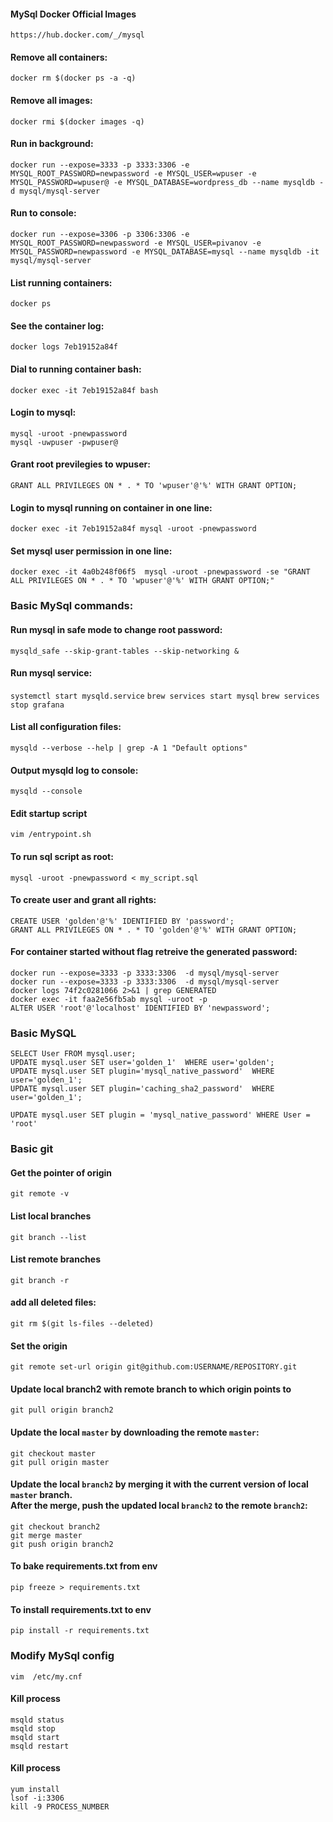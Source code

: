 #### MySql Docker Official Images
`https://hub.docker.com/_/mysql`



#### Remove all containers:
`docker rm $(docker ps -a -q)`
#### Remove all images:
`docker rmi $(docker images -q)`
#### Run in background:
`docker run --expose=3333 -p 3333:3306 -e MYSQL_ROOT_PASSWORD=newpassword -e MYSQL_USER=wpuser -e MYSQL_PASSWORD=wpuser@ -e MYSQL_DATABASE=wordpress_db --name mysqldb -d mysql/mysql-server` 
#### Run to console:
```
docker run --expose=3306 -p 3306:3306 -e MYSQL_ROOT_PASSWORD=newpassword -e MYSQL_USER=pivanov -e MYSQL_PASSWORD=newpassword -e MYSQL_DATABASE=mysql --name mysqldb -it mysql/mysql-server
```
#### List running containers:
`docker ps`
#### See the container log:
`docker logs 7eb19152a84f`
#### Dial to running container bash:
`docker exec -it 7eb19152a84f bash`
#### Login to mysql:
```
mysql -uroot -pnewpassword
mysql -uwpuser -pwpuser@
```
#### Grant root previlegies to wpuser: 
`GRANT ALL PRIVILEGES ON * . * TO 'wpuser'@'%' WITH GRANT OPTION;`
#### Login to mysql running on container in one line:
`docker exec -it 7eb19152a84f mysql -uroot -pnewpassword`
#### Set mysql user permission in one line:
`docker exec -it 4a0b248f06f5  mysql -uroot -pnewpassword -se "GRANT ALL PRIVILEGES ON * . * TO 'wpuser'@'%' WITH GRANT OPTION;"`

### Basic MySql commands:

#### Run mysql in safe mode to change root password:
`mysqld_safe --skip-grant-tables --skip-networking &`
#### Run mysql service:
`systemctl start mysqld.service`
`brew services start mysql`
`brew services stop grafana`
#### List all configuration files:
`mysqld --verbose --help | grep -A 1 "Default options"`
#### Output mysqld log to console:
```
mysqld --console
```
#### Edit startup script
```
vim /entrypoint.sh
```
#### To run sql script as root:
`mysql -uroot -pnewpassword < my_script.sql`
#### To create user and grant all rights:
```
CREATE USER 'golden'@'%' IDENTIFIED BY 'password';
GRANT ALL PRIVILEGES ON * . * TO 'golden'@'%' WITH GRANT OPTION;
```
#### For container started without flag retreive the generated password:
```
docker run --expose=3333 -p 3333:3306  -d mysql/mysql-server
docker run --expose=3333 -p 3333:3306  -d mysql/mysql-server
docker logs 74f2c0281066 2>&1 | grep GENERATED
docker exec -it faa2e56fb5ab mysql -uroot -p
ALTER USER 'root'@'localhost' IDENTIFIED BY 'newpassword';
```


### Basic MySQL
```
SELECT User FROM mysql.user;
UPDATE mysql.user SET user='golden_1'  WHERE user='golden';
UPDATE mysql.user SET plugin='mysql_native_password'  WHERE user='golden_1';
UPDATE mysql.user SET plugin='caching_sha2_password'  WHERE user='golden_1';
```
```
UPDATE mysql.user SET plugin = 'mysql_native_password' WHERE User = 'root'
```
### Basic git
#### Get the pointer of origin
`git remote -v`
#### List local branches
`git branch --list`
#### List remote branches
`git branch -r`
#### add all deleted files:
`git rm $(git ls-files --deleted)`
#### Set the origin
`git remote set-url origin git@github.com:USERNAME/REPOSITORY.git`
#### Update local branch2 with remote branch to which origin points to
`git pull origin branch2`
#### Update the local `master` by downloading the remote `master`:
```
git checkout master
git pull origin master
```
#### Update the local `branch2` by merging it with the current version of local `master` branch.<br/>After the merge, push the updated local `branch2` to the remote `branch2`:
```
git checkout branch2
git merge master
git push origin branch2
```
#### To bake requirements.txt from env
`pip freeze > requirements.txt`
#### To install requirements.txt to env
`pip install -r requirements.txt`
### Modify MySql config
```
vim  /etc/my.cnf
```
#### Kill process
```
msqld status
msqld stop
msqld start
msqld restart
```

#### Kill process
```
yum install
lsof -i:3306
kill -9 PROCESS_NUMBER
```
